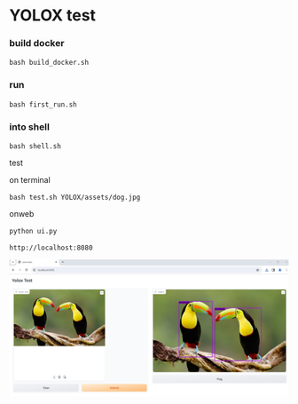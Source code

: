 # YOLOX test

### build docker

```
bash build_docker.sh
``` 

### run
```
bash first_run.sh
```

### into shell
```
bash shell.sh
```

test

on terminal
```
bash test.sh YOLOX/assets/dog.jpg
```

onweb
```
python ui.py
```

```
http://localhost:8080
```


![test](./readme.jpg)
